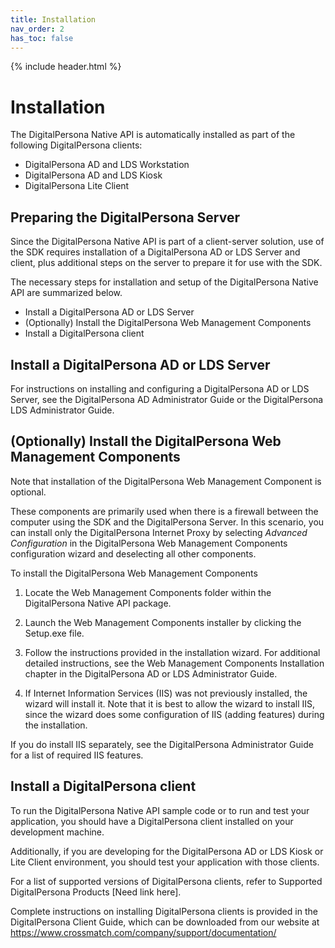 ```yaml
---
title: Installation
nav_order: 2
has_toc: false
---
```


{% include header.html %}
<BR>

# Installation  

The DigitalPersona Native API is automatically installed as part of the following DigitalPersona clients:
- DigitalPersona AD and LDS Workstation  
- DigitalPersona AD and LDS Kiosk
- DigitalPersona Lite Client  

## Preparing the DigitalPersona Server

Since the DigitalPersona Native API is part of a client-server solution, use of the SDK requires installation of a DigitalPersona AD or LDS Server and client, plus additional steps on the server to prepare it for use with the SDK.  

The necessary steps for installation and setup of the DigitalPersona Native API are summarized below.  

- Install a DigitalPersona AD or LDS Server      
- (Optionally) Install the DigitalPersona Web Management Components  
- Install a DigitalPersona client  

## Install a DigitalPersona AD or LDS Server  

For instructions on installing and configuring a DigitalPersona AD or LDS Server, see the DigitalPersona AD Administrator Guide or the DigitalPersona LDS Administrator Guide.  

## (Optionally) Install the DigitalPersona Web Management Components  

Note that installation of the DigitalPersona Web Management Component is optional.  

These components are primarily used when there is a firewall between the computer using the SDK and the DigitalPersona Server. In this scenario, you can install only the DigitalPersona Internet Proxy by selecting *Advanced Configuration* in the DigitalPersona Web Management Components configuration wizard and deselecting all other components.  

To install the DigitalPersona Web Management Components
1. Locate the Web Management Components folder within the DigitalPersona Native API package.  

2. Launch the Web Management Components installer by clicking the Setup.exe file.  

3. Follow the instructions provided in the installation wizard. For additional detailed instructions, see the Web
Management Components Installation chapter in the DigitalPersona AD or LDS Administrator Guide.  

4. If Internet Information Services (IIS) was not previously installed, the wizard will install it. Note that it is best to
allow the wizard to install IIS, since the wizard does some configuration of IIS (adding features) during the
installation.  

  If you do install IIS separately, see the DigitalPersona Administrator Guide for a list of required IIS features.

## Install a DigitalPersona client  

To run the DigitalPersona Native API sample code or to run and test your application, you should have a DigitalPersona client installed on your development machine.  

Additionally, if you are developing for the DigitalPersona AD or LDS Kiosk or Lite Client environment, you should test your application with those clients.  

For a list of supported versions of  DigitalPersona clients, refer to Supported
DigitalPersona Products [Need link here].  

Complete instructions on installing DigitalPersona clients is provided in the
DigitalPersona Client Guide, which can be downloaded from our website at https://www.crossmatch.com/company/support/documentation/
